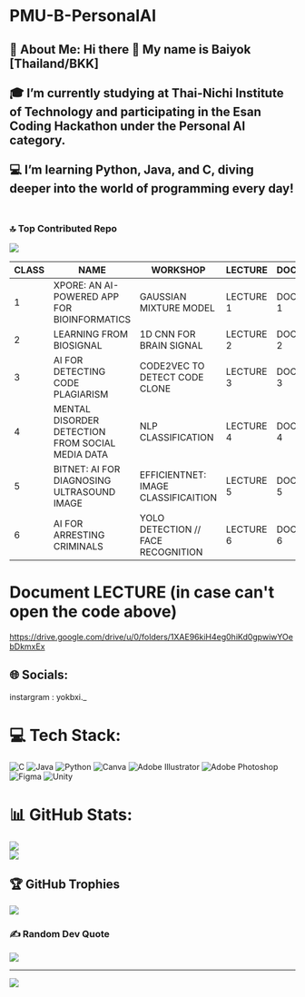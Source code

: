 # PMU-B-PersonalAI
💫 About Me:
Hi there 👋 My name is Baiyok [Thailand/BKK]<br><br>🎓 I’m currently studying at **Thai-Nichi Institute of Technology** and participating in the Esan Coding Hackathon under the Personal AI category.<br><br>💻 I’m learning Python, Java, and C, diving deeper into the world of programming every day!<br><br>
-----

### 🔝 Top Contributed Repo
![](https://github-contributor-stats.vercel.app/api?username=Luajade2&limit=5&theme=dark&combine_all_yearly_contributions=true)

| CLASS | NAME | WORKSHOP | LECTURE | DOCUMENT |
| --- | --- | --- | --- | --- |
| 1 | XPORE: AN AI-POWERED APP FOR BIOINFORMATICS | GAUSSIAN MIXTURE MODEL | LECTURE 1 | DOCUMENT 1 |
| 2 | LEARNING FROM BIOSIGNAL | 1D CNN FOR BRAIN SIGNAL | LECTURE 2 | DOCUMENT 2 |
| 3 | AI FOR DETECTING CODE PLAGIARISM | CODE2VEC TO DETECT CODE CLONE | LECTURE 3 | DOCUMENT 3 |
| 4 | MENTAL DISORDER DETECTION FROM SOCIAL MEDIA DATA | NLP CLASSIFICATION | LECTURE 4 | DOCUMENT 4 |
| 5 | BITNET: AI FOR DIAGNOSING ULTRASOUND IMAGE | EFFICIENTNET: IMAGE CLASSIFICAITION | LECTURE 5 | DOCUMENT 5 |
| 6 | AI FOR ARRESTING CRIMINALS | YOLO DETECTION // FACE RECOGNITION | LECTURE 6 | DOCUMENT 6 |

# Document LECTURE (in case can't open the code above)
https://drive.google.com/drive/u/0/folders/1XAE96kiH4eg0hiKd0gpwiwYOebDkmxEx

## 🌐 Socials:
instargram : yokbxi._

# 💻 Tech Stack:
![C](https://img.shields.io/badge/c-%2300599C.svg?style=for-the-badge&logo=c&logoColor=white) ![Java](https://img.shields.io/badge/java-%23ED8B00.svg?style=for-the-badge&logo=openjdk&logoColor=white) ![Python](https://img.shields.io/badge/python-3670A0?style=for-the-badge&logo=python&logoColor=ffdd54) ![Canva](https://img.shields.io/badge/Canva-%2300C4CC.svg?style=for-the-badge&logo=Canva&logoColor=white) ![Adobe Illustrator](https://img.shields.io/badge/adobe%20illustrator-%23FF9A00.svg?style=for-the-badge&logo=adobe%20illustrator&logoColor=white) ![Adobe Photoshop](https://img.shields.io/badge/adobe%20photoshop-%2331A8FF.svg?style=for-the-badge&logo=adobe%20photoshop&logoColor=white) ![Figma](https://img.shields.io/badge/figma-%23F24E1E.svg?style=for-the-badge&logo=figma&logoColor=white) ![Unity](https://img.shields.io/badge/unity-%23000000.svg?style=for-the-badge&logo=unity&logoColor=white)
# 📊 GitHub Stats:
![](https://github-readme-stats.vercel.app/api?username=Luajade2&theme=nightowl&hide_border=false&include_all_commits=false&count_private=false)<br/>
![](https://github-readme-streak-stats.herokuapp.com/?user=Luajade2&theme=nightowl&hide_border=false)<br/>


## 🏆 GitHub Trophies
![](https://github-profile-trophy.vercel.app/?username=Luajade2&theme=radical&no-frame=false&no-bg=true&margin-w=4)

### ✍️ Random Dev Quote
![](https://quotes-github-readme.vercel.app/api?type=horizontal&theme=radical)

---
[![](https://visitcount.itsvg.in/api?id=Luajade2&icon=0&color=0)](https://visitcount.itsvg.in)

<!-- Proudly created with GPRM ( https://gprm.itsvg.in ) -->

